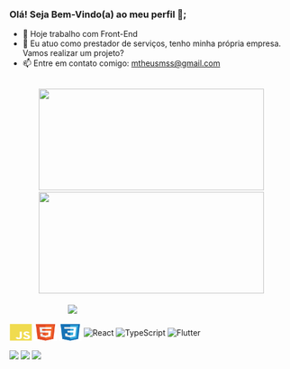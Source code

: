 ### Olá! Seja Bem-Vindo(a) ao meu <strong>perfil</strong> 👋;

- 🔭 Hoje trabalho com Front-End
- 💬 Eu atuo como prestador de serviços, tenho minha própria empresa. Vamos realizar um projeto?
- 📫 Entre em contato comigo: mtheusmss@gmail.com
  <br><br>
<div align="center">
  <a href="https://github.com/kain-prog"></a>
  <img height="180em" width="400" src="https://github-readme-stats.vercel.app/api?username=kain-prog&show_icons=true&theme=dark&include_all_commits=true&count_private=true"/>
  <img height="180em" width="400" src="https://github-readme-stats.vercel.app/api/top-langs/?username=kain-prog&layout=compact&langs_count=7&theme=dark"/>
</div>
  
<div style="display: inline_block"><br>
  <img src="https://raw.githubusercontent.com/MicaelliMedeiros/micaellimedeiros/master/image/computer-illustration.png" min-width="400px" max-width="400px" width="400px"     align="right">
  <br><br>
    <img align="center" alt="JS" height="30" width="40" src="https://raw.githubusercontent.com/devicons/devicon/master/icons/javascript/javascript-plain.svg">
  <img align="center" alt="HTML" height="30" width="40" src="https://raw.githubusercontent.com/devicons/devicon/master/icons/html5/html5-original.svg">
  <img align="center" alt="CSS" height="30" width="40" src="https://raw.githubusercontent.com/devicons/devicon/master/icons/css3/css3-original.svg">
  <img align="center" alt="React" height="30" width="40" src="https://cdn.jsdelivr.net/gh/devicons/devicon/icons/react/react-original.svg">
  <img align="center" alt="TypeScript" height="30" width="40" src="https://cdn.jsdelivr.net/gh/devicons/devicon/icons/typescript/typescript-original.svg">
  <img align="center" alt="Flutter" height="30" width="60" src = "https://cdn.jsdelivr.net/gh/devicons/devicon/icons/nodejs/nodejs-original.svg">
</div>
  <br>
  <div>
    <a href="https://www.instagram.com/kain_prog" target="_blank"><img src="https://img.shields.io/badge/-Instagram-%23E4405F?style=for-the-badge&logo=instagram&logoColor=white" target="_blank"></a>
  <a href = "mailto:mtheusmss@gmail.com"><img src="https://img.shields.io/badge/-Gmail-%23333?style=for-the-badge&logo=gmail&logoColor=white" target="_blank"></a>
  <a href="https://www.linkedin.com/in/kain-dev/" target="_blank"><img src="https://img.shields.io/badge/-LinkedIn-%230077B5?style=for-the-badge&logo=linkedin&logoColor=white" target="_blank"></a>
</div>
  
  ##


